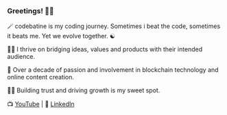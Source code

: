 ### Greetings! 👋🏻

🪄 codebatine is my coding journey. Sometimes i beat the code, sometimes it beats me. Yet we evolve together. ☯️

🧑🏻 I thrive on bridging ideas, values and products with their intended audience.

🔮 Over a decade of passion and involvement in blockchain technology and online content creation.

🤹🏻 Building trust and driving growth is my sweet spot.

📺 [YouTube](https://www.youtube.com/@sanjindumisic) | 💬 [LinkedIn](https://www.linkedin.com/in/sanjindumisic)
